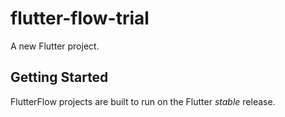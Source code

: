 # flutter-flow-trial

A new Flutter project.

## Getting Started

FlutterFlow projects are built to run on the Flutter _stable_ release.
